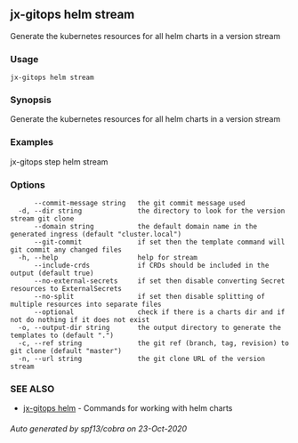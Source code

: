 ## jx-gitops helm stream

Generate the kubernetes resources for all helm charts in a version stream

### Usage

```
jx-gitops helm stream
```

### Synopsis

Generate the kubernetes resources for all helm charts in a version stream

### Examples

  jx-gitops step helm stream

### Options

```
      --commit-message string   the git commit message used
  -d, --dir string              the directory to look for the version stream git clone
      --domain string           the default domain name in the generated ingress (default "cluster.local")
      --git-commit              if set then the template command will git commit any changed files
  -h, --help                    help for stream
      --include-crds            if CRDs should be included in the output (default true)
      --no-external-secrets     if set then disable converting Secret resources to ExternalSecrets
      --no-split                if set then disable splitting of multiple resources into separate files
      --optional                check if there is a charts dir and if not do nothing if it does not exist
  -o, --output-dir string       the output directory to generate the templates to (default ".")
  -c, --ref string              the git ref (branch, tag, revision) to git clone (default "master")
  -n, --url string              the git clone URL of the version stream
```

### SEE ALSO

* [jx-gitops helm](jx-gitops_helm.md)	 - Commands for working with helm charts

###### Auto generated by spf13/cobra on 23-Oct-2020

